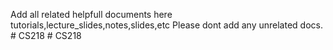 Add all related helpfull documents here tutorials,lecture_slides,notes,slides,etc
Please dont add any unrelated docs.
 
 
#   C S 2 1 8  
 #   C S 2 1 8  
 